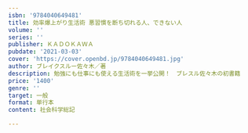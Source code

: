 ```yaml
---
isbn: '9784040649481'
title: 効率爆上がり生活術 悪習慣を断ち切れる人、できない人
volume: ''
series: ''
publisher: ＫＡＤＯＫＡＷＡ
pubdate: '2021-03-03'
cover: 'https://cover.openbd.jp/9784040649481.jpg'
author: ブレイクスルー佐々木／著
description: 勉強にも仕事にも使える生活術を一挙公開！　ブレスル佐々木の初書籍
price: '1400'
genre: ''
target: 一般
format: 単行本
content: 社会科学総記

---
```

